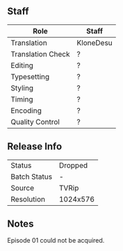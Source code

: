 ## Staff

| Role              | Staff                               |
|-------------------|-------------------------------------|
| Translation       | KloneDesu                           |
| Translation Check | ?                                   |
| Editing           | ?                                   |
| Typesetting       | ?                                   |
| Styling           | ?                                   |
| Timing            | ?                                   |
| Encoding          | ?                                   |
| Quality Control   | ?                                   |

## Release Info

|              |          |
|--------------|----------|
| Status       | Dropped  |
| Batch Status | -        |
| Source       | TVRip    |
| Resolution   | 1024x576 |

## Notes
Episode 01 could not be acquired.
